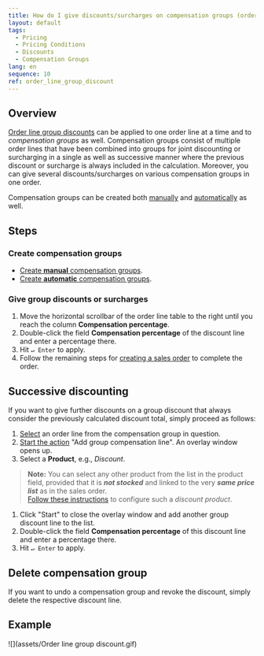 ```yaml
---
title: How do I give discounts/surcharges on compensation groups (order line group discounts)?
layout: default
tags:
  - Pricing
  - Pricing Conditions
  - Discounts
  - Compensation Groups
lang: en
sequence: 10
ref: order_line_group_discount
---
```


## Overview
[Order line group discounts](Discount_types_in_metasfresh) can be applied to one order line at a time and to *compensation groups* as well. Compensation groups consist of multiple order lines that have been combined into groups for joint discounting or surcharging in a single as well as successive manner where the previous discount or surcharge is always included in the calculation. Moreover, you can give several discounts/surcharges on various compensation groups in one order.

Compensation groups can be created both [manually](Create_manual_compensation_groups) and [automatically](Create_automatic_compensation_groups) as well.

## Steps

### Create compensation groups
- [Create **manual** compensation groups](Create_manual_compensation_groups).
- [Create **automatic** compensation groups](Create_automatic_compensation_groups).

### Give group discounts or surcharges
1. Move the horizontal scrollbar of the order line table to the right until you reach the column **Compensation percentage**.
1. Double-click the field **Compensation percentage** of the discount line and enter a percentage there.
1. Hit `↵ Enter` to apply.
1. Follow the remaining steps for [creating a sales order](SalesOrder_recording) to complete the order.

## Successive discounting
If you want to give further discounts on a group discount that always consider the previously calculated discount total, simply proceed as follows:

1. [Select](RecordSelection) an order line from the compensation group in question.
1. [Start the action](StartAction) "Add group compensation line". An overlay window opens up.
1. Select a **Product**, e.g., *Discount*.
 >**Note:** You can select any other product from the list in the product field, provided that it is ***not stocked*** and linked to the very ***same price list*** as in the sales order.<br>
 [Follow these instructions](Add_grouping_product) to configure such a *discount product*.

1. Click "Start" to close the overlay window and add another group discount line to the list.
1. Double-click the field **Compensation percentage** of this discount line and enter a percentage there.
1. Hit `↵ Enter` to apply.

## Delete compensation group
If you want to undo a compensation group and revoke the discount, simply delete the respective discount line.

## Example
![](assets/Order line group discount.gif)

